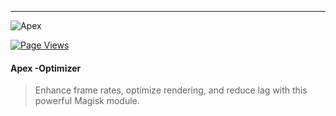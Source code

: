 ---

![Apex](https://github.com/user-attachments/assets/658e1717-551f-4ea7-9284-c59f146fee77)

[![Page Views](https://hits.seeyoufarm.com/api/count/incr/badge.svg?url=https%3A%2F%2Fgithub.com%2FKyliekyler%2FMAGNETAR&count_bg=%2379C83D&title_bg=%23555555&icon=github.svg&icon_color=%23E7E7E7&title=Page+Views&edge_flat=false)](https://hits.seeyoufarm.com)


#### Apex -Optimizer
> Enhance frame rates, optimize rendering, and reduce lag with this powerful Magisk module.

